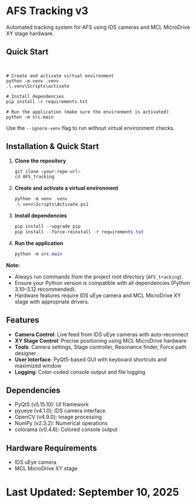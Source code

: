 # AFS Tracking v3

Automated tracking system for AFS using IDS cameras and MCL MicroDrive XY stage hardware.

## Quick Start

```


# Create and activate virtual environment
python -m venv .venv
.\.venv\Scripts\activate

# Install dependencies
pip install -r requirements.txt

# Run the application (make sure the environment is activated)
python -m src.main

```

Use the `--ignore-venv` flag to run without virtual environment checks.

## Installation & Quick Start

1. **Clone the repository**
	```powershell
	git clone <your-repo-url>
	cd AFS_tracking
	```

2. **Create and activate a virtual environment**
	```powershell
	python -m venv .venv
	.\.venv\Scripts\Activate.ps1
	```

3. **Install dependencies**
	```powershell
	pip install --upgrade pip
	pip install --force-reinstall -r requirements.txt
	```

4. **Run the application**
	```powershell
	python -m src.main
	```

**Note:**
- Always run commands from the project root directory (`AFS_tracking`).
- Ensure your Python version is compatible with all dependencies (Python 3.10–3.12 recommended).
- Hardware features require IDS uEye camera and MCL MicroDrive XY stage with appropriate drivers.

## Features

- **Camera Control**: Live feed from IDS uEye cameras with auto-reconnect
- **XY Stage Control**: Precise positioning using MCL MicroDrive hardware
- **Tools**: Camera settings, Stage controller, Resonance finder, Force path designer
- **User Interface**: PyQt5-based GUI with keyboard shortcuts and maximized window
- **Logging**: Color-coded console output and file logging

## Dependencies

- PyQt5 (v5.15.10): UI framework
- pyueye (v4.1.0): IDS camera interface
- OpenCV (v4.9.0): Image processing
- NumPy (v2.3.2): Numerical operations
- colorama (v0.4.6): Colored console output

## Hardware Requirements

- IDS uEye camera
- MCL MicroDrive XY stage

# Last Updated: September 10, 2025
